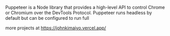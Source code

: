

Puppeteer is a Node library that provides a high-level API to control Chrome or Chromium over the DevTools Protocol. Puppeteer runs headless by default but can be configured to run full


more projects at https://johnkimaiyo.vercel.app/